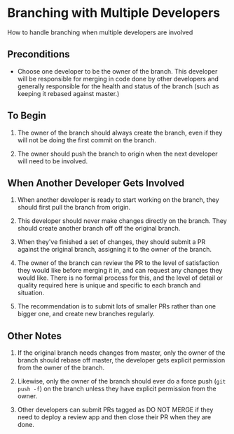 
# Branching with Multiple Developers

How to handle branching when multiple developers are involved

## Preconditions

* Choose one developer to be the owner of the branch. This developer will be responsible for merging in code done by other developers and generally responsible for the health and status of the branch (such as keeping it rebased against master.)

## To Begin

1. The owner of the branch should always create the branch, even if they will not be doing the first commit on the branch.

2. The owner should push the branch to origin when the next developer will need to be involved.

## When Another Developer Gets Involved

1. When another developer is ready to start working on the branch, they should first pull the branch from origin.

2. This developer should never make changes directly on the branch. They should create another branch off off the original branch.

3. When they've finished a set of changes, they should submit a PR against the original branch, assigning it to the owner of the branch.

4. The owner of the branch can review the PR to the level of satisfaction they would like before merging it in, and can request any changes they would like. There is no formal process for this, and the level of detail or quality required here is unique and specific to each branch and situation.

5. The recommendation is to submit lots of smaller PRs rather than one bigger one, and create new branches regularly.

## Other Notes

1. If the original branch needs changes from master, only the owner of the branch should rebase off master, the developer gets explicit permission from the owner of the branch.

2. Likewise, only the owner of the branch should ever do a force push (`git push -f`) on the branch unless they have explicit permission from the owner.

3. Other developers can submit PRs tagged as DO NOT MERGE if they need to deploy a review app and then close their PR when they are done.

